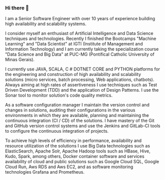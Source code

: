 ### Hi there 👋

I am a Senior Software Engineer with over 10 years of experience building high availability and scalability systems.

I consider myself an enthusiast of Artificial Intelligence and Data Science techniques and technologies. Recently I finished the Bootcamps "Machine Learning" and "Data Scientist" at IGTI (Institute of Management and Information Technology) and I am currently taking the specialization course "Data Science and Big Data" at PUC-MG (Pontifical Catholic University of Minas Gerais).

I currently use JAVA, SCALA, C # DOTNET CORE and PYTHON platforms for the engineering and construction of high availability and scalability solutions (micro services, batch processing, Web applications, chatbots). Always aiming at high rates of assertiveness I use techniques such as Test Driven Development (TDD) and the application of Design Patterns. I use the Sonar tool to monitor solution's code quality metrics.

As a software configuration manager I maintain the version control and changes in solutions, auditing their configurations in the various environments in which they are available, planning and maintaining the continuous integration (CI / CD) of the solutions. I have mastery of the Git and GitHub version control systems and use the Jenkins and GitLab-CI tools to configure the continuous integration of projects.

To achieve high levels of efficiency in performance, availability and resource utilization of the solutions I use Big Data technologies such as ElasticSearch, Apache Solr, Apache Hadoop tools such as HBase, Hive, Kudo, Spark, among others, Docker container software and services availability of cloud and public solutions such as Google Cloud SQL, Google Cloud Run, Aws RDS and Aws EC2, and as software monitoring technologies Grafana and Prometheus.
